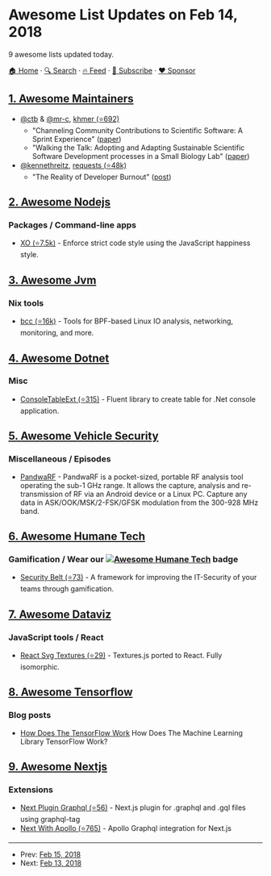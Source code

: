 # Awesome List Updates on Feb 14, 2018

9 awesome lists updated today.

[🏠 Home](/README.md) · [🔍 Search](https://www.trackawesomelist.com/search/) · [🔥 Feed](https://www.trackawesomelist.com/rss.xml) · [📮 Subscribe](https://trackawesomelist.us17.list-manage.com/subscribe?u=d2f0117aa829c83a63ec63c2f&id=36a103854c) · [❤️  Sponsor](https://github.com/sponsors/theowenyoung)



## [1. Awesome Maintainers](/content/nayafia/awesome-maintainers/README.md)

*   [@ctb](https://github.com/ctb) & [@mr-c](https://github.com/mr-c), [khmer (⭐692)](https://github.com/dib-lab/khmer)
    *   "Channeling Community Contributions to Scientific Software: A Sprint Experience" ([paper](https://doi.org/10.5334/jors.96))
    *   "Walking the Talk: Adopting and Adapting Sustainable Scientific Software Development processes in a Small Biology Lab" ([paper](http://dx.doi.org/10.5334/jors.35))
*   [@kennethreitz](https://github.com/kennethreitz), [requests (⭐48k)](https://github.com/requests/requests)
    *   "The Reality of Developer Burnout" ([post](https://www.kennethreitz.org/essays/the-reality-of-developer-burnout))

## [2. Awesome Nodejs](/content/sindresorhus/awesome-nodejs/README.md)

### Packages / Command-line apps

*   [XO (⭐7.5k)](https://github.com/xojs/xo) - Enforce strict code style using the JavaScript happiness style.

## [3. Awesome Jvm](/content/deephacks/awesome-jvm/README.md)

### Nix tools

*   [bcc (⭐16k)](https://github.com/iovisor/bcc) - Tools for BPF-based Linux IO analysis, networking, monitoring, and more.

## [4. Awesome Dotnet](/content/quozd/awesome-dotnet/README.md)

### Misc

*   [ConsoleTableExt (⭐315)](https://github.com/minhhungit/ConsoleTableExt) - Fluent library to create table for .Net console application.

## [5. Awesome Vehicle Security](/content/jaredthecoder/awesome-vehicle-security/README.md)

### Miscellaneous / Episodes

*   [PandwaRF](https://pandwarf.com/) - PandwaRF is a pocket-sized, portable RF analysis tool operating the sub-1 GHz range. It allows the capture, analysis and re-transmission of RF via an Android device or a Linux PC. Capture any data in ASK/OOK/MSK/2-FSK/GFSK modulation from the 300-928 MHz band.

## [6. Awesome Humane Tech](/content/humanetech-community/awesome-humane-tech/README.md)

### Gamification / Wear our   [![Awesome Humane Tech](https://raw.githubusercontent.com/humanetech-community/awesome-humane-tech/main/humane-tech-badge.svg?sanitize=true)](https://github.com/humanetech-community/awesome-humane-tech)   badge

*   [Security Belt (⭐73)](https://github.com/otto-de/security-belt) - A framework for improving the IT-Security of your teams through gamification.

## [7. Awesome Dataviz](/content/javierluraschi/awesome-dataviz/README.md)

### JavaScript tools / React

*   [React Svg Textures (⭐29)](https://github.com/finnfiddle/react-svg-textures) - Textures.js ported to React. Fully isomorphic.

## [8. Awesome Tensorflow](/content/jtoy/awesome-tensorflow/README.md)

### Blog posts

*   [How Does The TensorFlow Work](https://www.letslearnai.com/2018/02/02/how-does-the-machine-learning-library-tensorflow-work.html) How Does The Machine Learning Library TensorFlow Work?

## [9. Awesome Nextjs](/content/unicodeveloper/awesome-nextjs/README.md)

### Extensions

*   [Next Plugin Graphql (⭐56)](https://github.com/lfades/next-plugin-graphql) - Next.js plugin for .graphql and .gql files using graphql-tag
*   [Next With Apollo (⭐765)](https://github.com/lfades/next-with-apollo) - Apollo Graphql integration for Next.js

---

- Prev: [Feb 15, 2018](/content/2018/02/15/README.md)
- Next: [Feb 13, 2018](/content/2018/02/13/README.md)